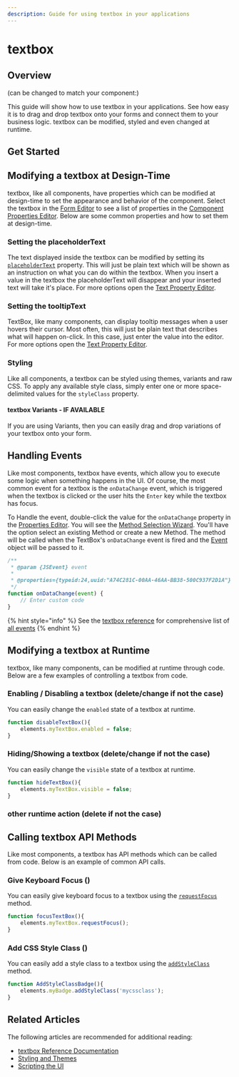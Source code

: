 ```yaml
---
description: Guide for using textbox in your applications
---
```


# textbox

## Overview

(can be changed to match your component:)

This guide will show how to use textbox in your applications. See how easy it is to drag and drop textbox onto your forms and connect them to your business logic. textbox can be modified, styled and even changed at runtime.

## Get Started



## Modifying a textbox at Design-Time

textbox, like all components, have properties which can be modified at design-time to set the appearance and behavior of the component. Select the textbox in the [Form Editor](../../../../../reference/readme\_servoycore/page-3/object-editors/form-editor.md) to see a list of properties in the [Component Properties Editor](../../../../../reference/readme\_servoycore/page-3/object-editors/component-properties-editor.md). Below are some common properties and how to set them at design-time.



### Setting the placeholderText


The text displayed inside the textbox can be modified by setting its [`placeholderText`]() property. This will just be plain text which will be shown as an instruction on what you can do within the textbox. When you insert a value in the textbox the placeholderText will disappear and your inserted text will take it's place. For more options open the [Text Property Editor](../../../../../reference/readme\_servoycore/page-3/object-editors/text-property-editor.md).


### Setting the tooltipText


TextBox, like many components, can display tooltip messages when a user hovers their cursor. Most often, this will just be plain text that describes what will happen on-click. In this case, just enter the value into the editor. For more options open the [Text Property Editor](../../../../../reference/readme\_servoycore/page-3/object-editors/text-property-editor.md).




### Styling

Like all components, a textbox can be styled using themes, variants and raw CSS. To apply any available style class, simply enter one or more space-delimited values for the `styleClass` property.


#### textbox Variants  - IF AVAILABLE

If you are using Variants, then you can easily drag and drop variations of your textbox onto your form.



## Handling Events


Like most components, textbox have events, which allow you to execute some logic when something happens in the UI. Of course, the most common event for a textbox is the `onDataChange` event, which is triggered when the textbox is clicked or the user hits the `Enter` key while the textbox has focus.

To Handle the event, double-click the value for the `onDataChange` property in the [Properties Editor](../../../../../reference/readme\_servoycore/page-3/object-editors/component-properties-editor.md). You will see the [Method Selection Wizard](../../../../../reference/readme\_servoycore/page-3/object-editors/method-selection-wizard.md). You'll have the option select an existing Method or create a new Method. The method will be called when the TextBox's `onDataChange` event is fired and the [Event](../../../../../reference/readme\_servoycore/dev-api/application/jsevent.md) object will be passed to it.



```javascript
/**
 * @param {JSEvent} event
 *
 * @properties={typeid:24,uuid:"A74C281C-00AA-46AA-BB38-500C937F2D1A"}
 */
function onDataChange(event) {
	// Enter custom code
}


```

{% hint style="info" %}
See the [textbox reference]() for comprehensive list of [all events]()
{% endhint %}



## Modifying a textbox at Runtime

textbox, like many components, can be modified at runtime through code. Below are a few examples of controlling a textbox from code.

### Enabling / Disabling a textbox (delete/change if not the case)

You can easily change the `enabled` state of a textbox at runtime.



```javascript
function disableTextBox(){
	elements.myTextBox.enabled = false;
}
```

### Hiding/Showing a textbox (delete/change if not the case)

You can easily change the `visible` state of a textbox at runtime.



```javascript
function hideTextBox(){
	elements.myTextBox.visible = false;
}
```

### other runtime action (delete if not the case)



## Calling textbox API Methods

Like most components, a textbox has API methods which can be called from code. Below is an example of common API calls.

### Give Keyboard Focus ()


You can easily give keyboard focus to a textbox using the [`requestFocus`]() method.

```javascript
function focusTextBox(){
	elements.myTextBox.requestFocus();
}
```


### Add CSS Style Class ()

You can easily add a style class to a textbox using the [`addStyleClass`]() method.



```javascript
function AddStyleClassBadge(){
	elements.myBadge.addStyleClass('mycssclass');
}


```


## Related Articles

The following articles are recommended for additional reading:

* [textbox Reference Documentation]()
* [Styling and Themes](../../styling-and-themes/)
* [Scripting the UI](../../../programming-guide/scripting-the-ui/)
